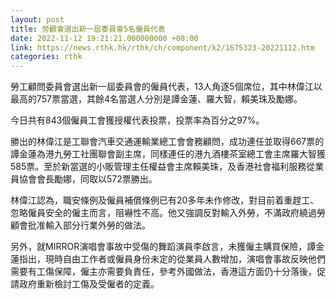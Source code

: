 ```yaml
---
layout: post
title: 勞顧會選出新一屆委員會5名僱員代表
date: 2022-11-12 19:21:21.000000000 +08:00
link: https://news.rthk.hk/rthk/ch/component/k2/1675323-20221112.htm
categories: rthk
---
```


勞工顧問委員會選出新一屆委員會的僱員代表，13人角逐5個席位，其中林偉江以最高的757票當選，其餘4名當選人分別是譚金蓮、羅大智，賴美珠及勵娜。

今日共有843個僱員工會獲授權代表投票，投票率為百分之97%。

勝出的林偉江是工聯會汽車交通運輸業總工會會務顧問，成功連任並取得667票的譚金蓮為港九勞工社團聯會副主席，同樣連任的港九酒樓茶室總工會主席羅大智獲585票。至於新當選的小販管理主任權益會主席賴美珠，及香港社會福利服務從業員協會會長勵娜，同取以572票勝出。

林偉江認為，職安條例及僱員補償條例已有20多年未作修改，對目前着重趕工、忽略僱員安全的僱主而言，阻嚇性不高。他又強調反對輸入外勞，不滿政府繞過勞顧會批准輸入部分行業外勞的做法。

另外，就MIRROR演唱會事故中受傷的舞蹈演員李啟言，未獲僱主購買保險，譚金蓮指出，現時自由工作者或僱員身份未定的從業員人數增加，演唱會事故反映他們需要有工傷保障，僱主亦需要負責任，參考外國做法，香港這方面仍十分落後，促請政府重新檢討工傷及受僱者的定義。
